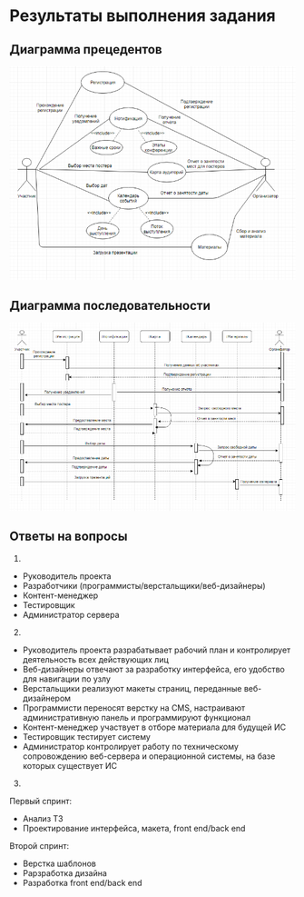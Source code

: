 # Результаты выполнения задания

## Диаграмма прецедентов

![alt text](https://github.com/ctel-prj-mng/7-uml-270318-nastyandreeva/blob/master/Диаграмма%20прецедентов.PNG)

## Диаграмма последовательности

![alt text](https://github.com/ctel-prj-mng/7-uml-270318-nastyandreeva/blob/master/Диаграмма%20последовательностей.PNG)

## Ответы на вопросы
1. 
- Руководитель проекта
- Разработчики (программисты/верстальщики/веб-дизайнеры)
- Контент-менеджер
- Тестировщик 
- Администратор сервера
2.
- Руководитель проекта разрабатывает рабочий план и контролирует деятельность всех действующих лиц
- Веб-дизайнеры отвечают за разработку интерфейса, его удобство для навигации по узлу 
- Верстальщики реализуют макеты страниц, переданные веб-дизайнером
- Программисти переносят верстку на CMS, настраивают административную панель и программируют функционал
- Контент-менеджер участвует в отборе материала для будущей ИС
- Тестировщик тестирует систему
- Администратор контролирует работу по техническому сопровождению веб-сервера и операционной системы, на базе которых существует ИС
3. 
Первый спринт:
- Анализ ТЗ
- Проектирование интерфейса, макета, front end/back end

Второй спринт:
- Верстка шаблонов
- Рарзработка дизайна
- Разработка front end/back end
